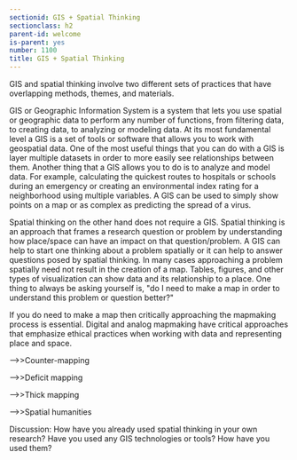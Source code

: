 ```yaml
---
sectionid: GIS + Spatial Thinking
sectionclass: h2
parent-id: welcome
is-parent: yes
number: 1100
title: GIS + Spatial Thinking
---
```


GIS and spatial thinking involve two different sets of practices that have overlapping methods, themes, and materials.

GIS or Geographic Information System is a system that lets you use spatial or geographic data to perform any number of functions, from filtering data, to creating data, to analyzing or modeling data. At its most fundamental level a GIS is a set of tools or software that allows you to work with geospatial data. One of the most useful things that you can do with a GIS is layer multiple datasets in order to more easily see relationships between them. Another thing that a GIS allows you to do is to analyze and model data. For example, calculating the quickest routes to hospitals or schools during an emergency or creating an environmental index rating for a neighborhood using multiple variables. A GIS can be used to simply show points on a map or as complex as predicting the spread of a virus.   

Spatial thinking on the other hand does not require a GIS. Spatial thinking is an approach that frames a research question or problem by understanding how place/space can have an impact on that question/problem. A GIS can help to start one thinking about a problem spatially or it can help to answer questions posed by spatial thinking. In many cases approaching a problem spatially need not result in the creation of a map. Tables, figures, and other types of visualization can show data and its relationship to a place. One thing to always be asking yourself is, "do I need to make a map in order to understand this problem or question better?" 

If you do need to make a map then critically approaching the mapmaking process is essential. Digital and analog mapmaking have critical approaches that emphasize ethical practices when working with data and representing place and space. 

-->>Counter-mapping

-->>Deficit mapping

-->>Thick mapping

-->>Spatial humanities  

Discussion: How have you already used spatial thinking in your own research? Have you used any GIS technologies or tools? How have you used them?



 


